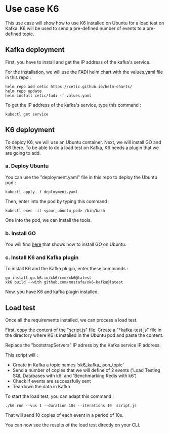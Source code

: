 Use case K6
========

This use case will show how to use K6 installed on Ubuntu for a load test on Kafka. K6 will be used to send a pre-defined number of events to a pre-defined topic.

## Kafka deployment

First, you have to install and get the IP address of the kafka's service.

For the installation, we will use the FADI helm chart with the values.yaml file in this repo : 

```
helm repo add cetic https://cetic.github.io/helm-charts/
helm repo update
helm install cetic/fadi -f values.yaml 
```

To get the IP address of the kafka's service, type this command :

```
kubectl get service 
```

## K6 deployment

To deploy K6, we will use an Ubuntu container. Next, we will install GO and K6 there. To be able to do a load test on Kafka, K6 needs a plugin that we are going to add.

### a. Deploy Ubuntu

You can use the "deployment.yaml" file in this repo to deploy the Ubuntu pod :

```
kubectl apply -f deployment.yaml
```

Then, enter into the pod by typing this command :

```
kubectl exec -it <your_ubuntu_pod> /bin/bash
```
One into the pod, we can install the tools.

### b. Install GO

You will find [here](https://go.dev/doc/install) that shows how to install GO on Ubuntu.

### c. Install K6 and Kafka plugin

To install K6 and the Kafka plugin, enter these commands :

```
go install go.k6.io/xk6/cmd/xk6@latest
xk6 build --with github.com/mostafa/xk6-kafka@latest
```

Now, you have K6 and kafka plugin installed. 

## Load test

Once all the requirements installed, we can process a load test.

First, copy the content of the ["script.js"](./script.js) file. Create a "*kafka-test.js" file in the directory where K6 is installed in the Ubuntu pod and paste the content.

Replace the "bootstrapServers" IP adress by the Kafka service IP address.

This script will :

* Create in Kafka a topic names 'xk6_kafka_json_topic'
* Send a number of copies that we will define of 2 events ('Load Testing SQL Databases with k6' and 'Benchmarking Redis with k6')
* Check if events are successfully sent
* Teardown the data in Kafka

To start the load test, you can adapt this command :

```
./k6 run --vus 1 --duration 10s --iterations 10  script.js
```
That will send 10 copies of each event in a period of 10s.

You can now see the results of the load test directly on your CLI.
